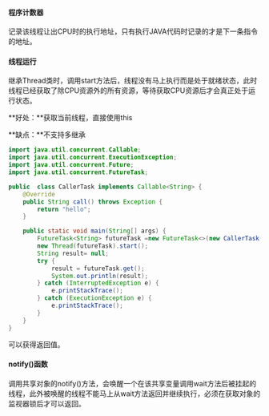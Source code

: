 #### 程序计数器

记录该线程让出CPU时的执行地址，只有执行JAVA代码时记录的才是下一条指令的地址。

#### 线程运行

继承Thread类时，调用start方法后，线程没有马上执行而是处于就绪状态，此时线程已经获取了除CPU资源外的所有资源，等待获取CPU资源后才会真正处于运行状态。

**好处：**获取当前线程，直接使用this

**缺点：**不支持多继承

```java
import java.util.concurrent.Callable;
import java.util.concurrent.ExecutionException;
import java.util.concurrent.Future;
import java.util.concurrent.FutureTask;

public  class CallerTask implements Callable<String> {
    @Override
    public String call() throws Exception {
        return "hello";
    }

    public static void main(String[] args) {
        FutureTask<String> futureTask =new FutureTask<>(new CallerTask());
        new Thread(futureTask).start();
        String result= null;
        try {
            result = futureTask.get();
            System.out.println(result);
        } catch (InterruptedException e) {
            e.printStackTrace();
        } catch (ExecutionException e) {
            e.printStackTrace();
        }
    }
}
```

可以获得返回值。

#### notify()函数

调用共享对象的notify()方法，会唤醒一个在该共享变量调用wait方法后被挂起的线程，此外被唤醒的线程不能马上从wait方法返回并继续执行，必须在获取对象的监视器锁后才可以返回。